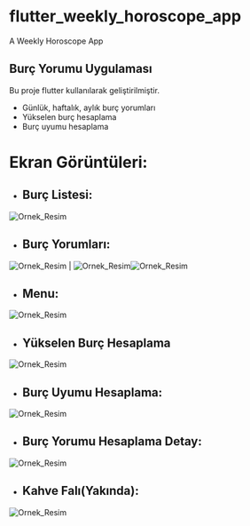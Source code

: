 # flutter_weekly_horoscope_app

A Weekly Horoscope App

## Burç Yorumu Uygulaması

Bu proje flutter kullanılarak geliştirilmiştir.

- Günlük, haftalık, aylık burç yorumları
- Yükselen burç hesaplama 
- Burç uyumu hesaplama

# Ekran Görüntüleri:

- ## Burç Listesi:

![Ornek_Resim](https://i.ibb.co/ph3Ljq0/1.png)

- ## Burç Yorumları: 

![Ornek_Resim](https://i.ibb.co/RP2nBqS/2.png)     |     ![Ornek_Resim](https://i.ibb.co/QPKzhP8/3.png)![Ornek_Resim](https://i.ibb.co/rk4GLp9/4.png)

- ## Menu:

![Ornek_Resim](https://i.ibb.co/8P4sHyd/5.png)

- ## Yükselen Burç Hesaplama

![Ornek_Resim](https://i.ibb.co/mRsPmKP/6.png)

- ## Burç Uyumu Hesaplama:

![Ornek_Resim](https://i.ibb.co/TcrR7D8/7.png)

- ## Burç Yorumu Hesaplama Detay:

![Ornek_Resim](https://i.ibb.co/Gtxs13y/8.png)

- ## Kahve Falı(Yakında):

![Ornek_Resim](https://i.ibb.co/ZzYyyTX/9.png)
